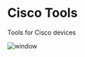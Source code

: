 # Cisco Tools

Tools for Cisco devices

![window](https://user-images.githubusercontent.com/65470564/151868571-6c4227a7-a159-4c83-b955-9b415cfbeb85.JPG)
